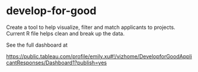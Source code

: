 # develop-for-good
Create a tool to help visualize, filter and match applicants to projects. Current R file helps clean and break up the data.

See the full dashboard at 

https://public.tableau.com/profile/emily.xu#!/vizhome/DevelopforGoodApplicantResponses/Dashboard1?publish=yes

